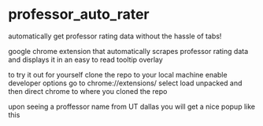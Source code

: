 # professor_auto_rater
automatically get professor rating data without the hassle of tabs!

google chrome extension that automatically 
scrapes professor rating data and displays it in
an easy to read tooltip overlay

to try it out for yourself
  clone the repo to your local machine
  enable developer options
  go to chrome://extensions/ 
  select load unpacked and then direct chrome to where you cloned the repo
  
  upon seeing a proffessor name from UT dallas you will get a nice popup like this
  
